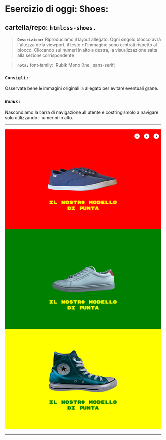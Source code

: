 # Esercizio di oggi: Shoes:

## cartella/repo: **`htmlcss-shoes.`** 

>**`Descrizione:`** Riproduciamo il layout allegato. Ogni singolo blocco avrà l'altezza della viewport, il testo e l'immagine sono centrati rispetto al blocco. Cliccando sui numeri in alto a destra, la visualizzazione salta alla sezione corrispondente

>**`nota:`** font-family: 'Rubik Mono One', sans-serif;

### **`Consigli:`**   
Osservate bene le immagini originali in allegato per evitare eventuali grane.

### _**`Bonus:`**_

Nascondiamo la barra di navigazione all'utente e costringiamolo a navigare solo utilizzando i numerini in alto.

---

![shoes shop template](assets/img-rdm/screen.png "shoes shop template")

---